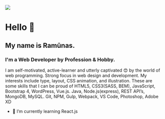 ![](https://github.com/ramunasnognys/assets/blob/master/Breathe%20Facebook%20Cover.png?raw=true)

# Hello 👋
## My name is Ramūnas. 
### I'm a Web Developer by Profession & Hobby.
I am self-motivated, active-learner and utterly captivated 😍 by the world of web programming. Strong focus in web design and development. My interests include type, layout, CSS animation, and illustration. These are some skills that I can be proud of  HTML5, CSS3(SASS, BEM), JavaScript, Bootstrap 4, WordPress, Vue.js. Java, Node.js(express), REST API’s, MongoDB, MySQL. Git, NPM, Gulp, Webpack, VS Code, Photoshop, Adobe XD
- 🌱 I’m currently learning React.js


<!--
**ramunasnognys/ramunasnognys** is a ✨ _special_ ✨ repository because its `README.md` (this file) appears on your GitHub profile.

Here are some ideas to get you started:

- 🔭 I’m currently working on ...
- 🌱 I’m currently learning ...
- 👯 I’m looking to collaborate on ...
- 🤔 I’m looking for help with ...
- 💬 Ask me about ...
- 📫 How to reach me: ...
- 😄 Pronouns: ...
- ⚡ Fun fact: ...
-->

